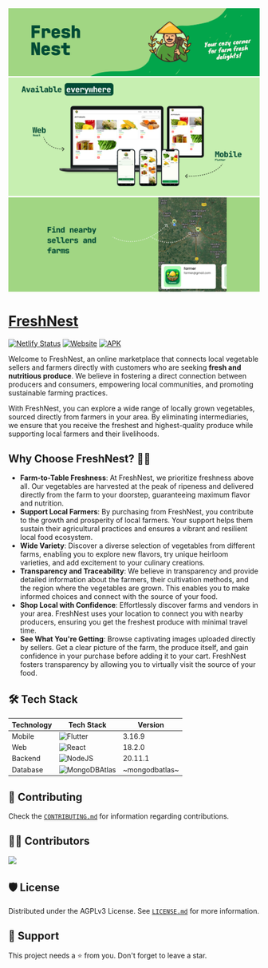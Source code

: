 <img src="./images/freshnest_banner.png"  />
<img src="./images/freshnest_banner_2.png">
<img src="./images/freshnest_banner_3.png">

# [FreshNest](https://fresh-nest.netlify.app)
[![Netlify Status](https://api.netlify.com/api/v1/badges/2705eab6-d2e3-456b-bb84-a0f98c3e5ee1/deploy-status)](https://app.netlify.com/sites/fresh-nest/deploys)
[![Website](https://img.shields.io/badge/FreshNest-Website-brightgreen)](https://fresh-nest.netlify.app/)
[![APK](https://img.shields.io/badge/FreshNest-APK-orange)](https://github.com/AmanNegi/FreshNest/releases/tag/v0.0.3)

Welcome to FreshNest, an online marketplace that connects local vegetable sellers and farmers directly with customers who are seeking **fresh and nutritious produce**. We believe in fostering a direct connection between producers and consumers, empowering local communities, and promoting sustainable farming practices.

With FreshNest, you can explore a wide range of locally grown vegetables, sourced directly from farmers in your area. By eliminating intermediaries, we ensure that you receive the freshest and highest-quality produce while supporting local farmers and their livelihoods.

## Why Choose FreshNest? 🤷‍♂️

- **Farm-to-Table Freshness**: At FreshNest, we prioritize freshness above all. Our vegetables are harvested at the peak of ripeness and delivered directly from the farm to your doorstep, guaranteeing maximum flavor and nutrition.
- **Support Local Farmers**: By purchasing from FreshNest, you contribute to the growth and prosperity of local farmers. Your support helps them sustain their agricultural practices and ensures a vibrant and resilient local food ecosystem.
- **Wide Variety**: Discover a diverse selection of vegetables from different farms, enabling you to explore new flavors, try unique heirloom varieties, and add excitement to your culinary creations.
- **Transparency and Traceability**: We believe in transparency and provide detailed information about the farmers, their cultivation methods, and the region where the vegetables are grown. This enables you to make informed choices and connect with the source of your food.
- **Shop Local with Confidence**: Effortlessly discover farms and vendors in your area. FreshNest uses your location to connect you with nearby producers, ensuring you get the freshest produce with minimal travel time.
- **See What You're Getting**: Browse captivating images uploaded directly by sellers. Get a clear picture of the farm, the produce itself, and gain confidence in your purchase before adding it to your cart. FreshNest fosters transparency by allowing you to virtually visit the source of your food.

## 🛠️ Tech Stack

| Technology | Tech Stack                                                                                                      | Version |
| ---------- | --------------------------------------------------------------------------------------------------------------- | ------- |
| Mobile     | ![Flutter](https://img.shields.io/badge/Flutter-%2302569B.svg?style=for-the-badge&logo=Flutter&logoColor=white) | 3.16.9   |
| Web        | ![React](https://img.shields.io/badge/react-%2320232a.svg?style=for-the-badge&logo=react&logoColor=%2361DAFB)   | 18.2.0  |
| Backend    | ![NodeJS](https://img.shields.io/badge/node.js-6DA55F?style=for-the-badge&logo=node.js&logoColor=white)         | 20.11.1 |
| Database   | ![MongoDBAtlas](https://img.shields.io/badge/MongoDB-%234ea94b.svg?style=for-the-badge&logo=mongodb&logoColor=white) | ~mongodbatlas~   |

## 🤝 Contributing

Check the [`CONTRIBUTING.md`](./docs/CONTRIBUTING.md) for information regarding contributions.

## 👨‍💻 Contributors

<a href="https://github.com/AmanNegi/FreshNest/graphs/contributors">
  <img src="https://contrib.rocks/image?repo=AmanNegi/FreshNest" />
</a>

## 🛡️ License

Distributed under the AGPLv3 License. See [`LICENSE.md`](./LICENSE) for more information.

## 🙏 Support

This project needs a ⭐️ from you. Don't forget to leave a star.
